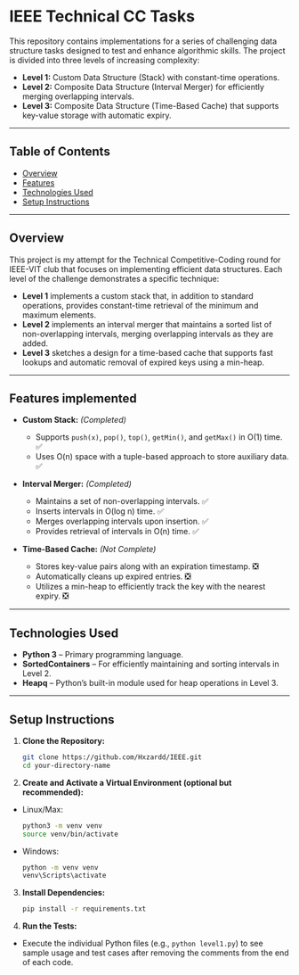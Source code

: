 # IEEE Technical CC Tasks

This repository contains implementations for a series of challenging data structure tasks designed to test and enhance algorithmic skills. The project is divided into three levels of increasing complexity:

- **Level 1:** Custom Data Structure (Stack) with constant-time operations.
- **Level 2:** Composite Data Structure (Interval Merger) for efficiently merging overlapping intervals.
- **Level 3:** Composite Data Structure (Time-Based Cache) that supports key-value storage with automatic expiry.

---

## Table of Contents
- [Overview](#overview)
- [Features](#features)
- [Technologies Used](#technologies-used)
- [Setup Instructions](#setup-instructions)

---

## Overview

This project is my attempt for the Technical Competitive-Coding round for IEEE-VIT club that focuses on implementing efficient data structures. Each level of the challenge demonstrates a specific technique:
- **Level 1** implements a custom stack that, in addition to standard operations, provides constant-time retrieval of the minimum and maximum elements.
- **Level 2** implements an interval merger that maintains a sorted list of non-overlapping intervals, merging overlapping intervals as they are added.
- **Level 3** sketches a design for a time-based cache that supports fast lookups and automatic removal of expired keys using a min-heap.

---

## Features implemented

- **Custom Stack:** *(Completed)*
  - Supports `push(x)`, `pop()`, `top()`, `getMin()`, and `getMax()` in O(1) time. ✅
  - Uses O(n) space with a tuple-based approach to store auxiliary data. ✅

- **Interval Merger:** *(Completed)*
  - Maintains a set of non-overlapping intervals. ✅
  - Inserts intervals in O(log n) time. ✅
  - Merges overlapping intervals upon insertion. ✅
  - Provides retrieval of intervals in O(n) time. ✅

- **Time-Based Cache:** *(Not Complete)*
  - Stores key-value pairs along with an expiration timestamp. ❎
  - Automatically cleans up expired entries. ❎
  - Utilizes a min-heap to efficiently track the key with the nearest expiry. ❎

---

## Technologies Used

- **Python 3** – Primary programming language.
- **SortedContainers** – For efficiently maintaining and sorting intervals in Level 2.
- **Heapq** – Python’s built-in module used for heap operations in Level 3.

---

## Setup Instructions

1. **Clone the Repository:**
   ```bash
   git clone https://github.com/Hxzardd/IEEE.git
   cd your-directory-name
   ```

2. **Create and Activate a Virtual Environment (optional but recommended):**
 - Linux/Max:
   ```bash
   python3 -m venv venv
   source venv/bin/activate
   ```

 - Windows:
    ```bash
   python -m venv venv
   venv\Scripts\activate
   ```

3. **Install Dependencies:**
   ```bash
   pip install -r requirements.txt
   ```

4. **Run the Tests:**
- Execute the individual Python files (e.g., `python level1.py`) to see sample usage and test cases after removing the comments from the end of each code.